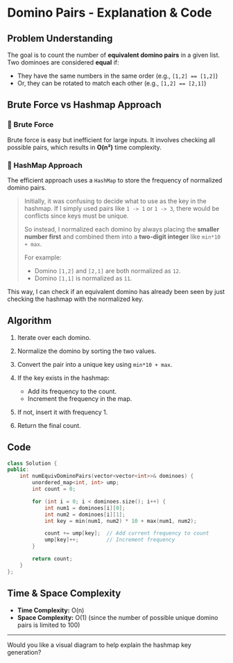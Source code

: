 

# Domino Pairs - Explanation & Code

## Problem Understanding

The goal is to count the number of **equivalent domino pairs** in a given list. Two dominoes are considered **equal** if:

* They have the same numbers in the same order (e.g., `[1,2] == [1,2]`)
* Or, they can be rotated to match each other (e.g., `[1,2] == [2,1]`)

## Brute Force vs Hashmap Approach

### 🔹 Brute Force

Brute force is easy but inefficient for large inputs. It involves checking all possible pairs, which results in **O(n²)** time complexity.

### 🔹 HashMap Approach

The efficient approach uses a `HashMap` to store the frequency of normalized domino pairs.

> Initially, it was confusing to decide what to use as the key in the hashmap. If I simply used pairs like `1 -> 1` or `1 -> 3`, there would be conflicts since keys must be unique.
>
> So instead, I normalized each domino by always placing the **smaller number first** and combined them into a **two-digit integer** like `min*10 + max`.
>
> For example:
>
> * Domino `[1,2]` and `[2,1]` are both normalized as `12`.
> * Domino `[1,1]` is normalized as `11`.

This way, I can check if an equivalent domino has already been seen by just checking the hashmap with the normalized key.

## Algorithm

1. Iterate over each domino.
2. Normalize the domino by sorting the two values.
3. Convert the pair into a unique key using `min*10 + max`.
4. If the key exists in the hashmap:

   * Add its frequency to the count.
   * Increment the frequency in the map.
5. If not, insert it with frequency 1.
6. Return the final count.

## Code

```cpp
class Solution {
public:
    int numEquivDominoPairs(vector<vector<int>>& dominoes) {
        unordered_map<int, int> ump;
        int count = 0;

        for (int i = 0; i < dominoes.size(); i++) {
            int num1 = dominoes[i][0];
            int num2 = dominoes[i][1];
            int key = min(num1, num2) * 10 + max(num1, num2);

            count += ump[key];  // Add current frequency to count
            ump[key]++;         // Increment frequency
        }

        return count;
    }
};
```

## Time & Space Complexity

* **Time Complexity:** O(n)
* **Space Complexity:** O(1) (since the number of possible unique domino pairs is limited to 100)

---

Would you like a visual diagram to help explain the hashmap key generation?
